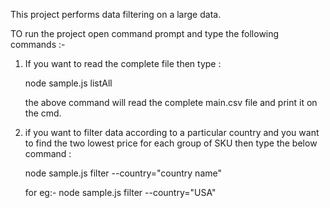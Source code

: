 This project performs data filtering on a large data.

TO run the project open command prompt and type the following commands :-

1. If you want to read the complete file then type :

   node sample.js listAll

   the above command will read the complete main.csv file and print it on the cmd.

2. if you want to filter data according to a particular country and you want to find the two lowest price for each group of SKU then type the below command :

   node sample.js filter --country="country name"

   for eg:- node sample.js filter --country="USA"
